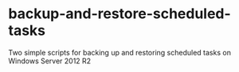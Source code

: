 # backup-and-restore-scheduled-tasks
Two simple scripts for backing up and restoring scheduled tasks on Windows Server 2012 R2
